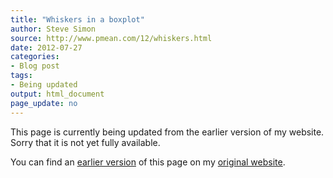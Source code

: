 ```yaml
---
title: "Whiskers in a boxplot"
author: Steve Simon
source: http://www.pmean.com/12/whiskers.html
date: 2012-07-27
categories:
- Blog post
tags:
- Being updated
output: html_document
page_update: no
---
```


This page is currently being updated from the earlier version of my website. Sorry that it is not yet fully available.

<!---More--->

You can find an [earlier version][sim1] of this page on my [original website][sim2].

[sim1]: http://www.pmean.com/12/whiskers.html
[sim2]: http://www.pmean.com/original_site.html
